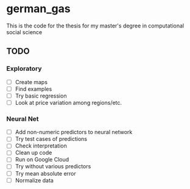 # german_gas
This is the code for the thesis for my master's degree in computational social science

## TODO

### Exploratory
- [ ] Create maps
- [ ] Find examples
- [ ] Try basic regression
- [ ] Look at price variation among regions/etc.

### Neural Net
- [ ] Add non-numeric predictors to neural network
- [ ] Try test cases of predictions
- [ ] Check interpretation
- [ ] Clean up code
- [ ] Run on Google Cloud
- [ ] Try without various predictors
- [ ] Try mean absolute error
- [ ] Normalize data
